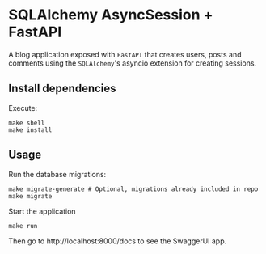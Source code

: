 # SQLAlchemy AsyncSession + FastAPI
A blog application exposed with `FastAPI` that creates users, posts and comments using the `SQLAlchemy`'s asyncio extension for creating sessions.


## Install dependencies
Execute:
```
make shell
make install
```
## Usage
Run the database migrations:
```
make migrate-generate # Optional, migrations already included in repo 
make migrate
```
Start the application
```
make run
```
Then go to http://localhost:8000/docs to see the SwaggerUI app.
